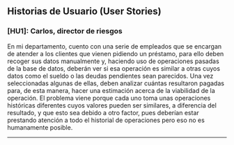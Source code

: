 ## Historias de Usuario (User Stories)

### [HU1]: Carlos, director de riesgos
En mi departamento, cuento con una serie de empleados que se encargan de atender a los clientes que vienen pidiendo un préstamo, para ello deben recoger sus datos manualmente y, haciendo uso de operaciones pasadas de la base de datos, deberán ver si esa operación es similar a otras cuyos datos como el sueldo o las deudas pendientes sean parecidos. Una vez seleccionadas algunas de ellas, deben analizar cuántas resultaron pagadas para, de esta manera, hacer una estimación acerca de la viabilidad de la operación. El problema viene porque cada uno toma unas operaciones históricas diferentes cuyos valores pueden ser similares, a diferencia del resultado, y que esto sea debido a otro factor, pues deberían estar prestando atención a todo el historial de operaciones pero eso no es humanamente posible. 

---

